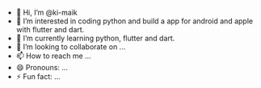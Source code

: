 - 👋 Hi, I’m @ki-maik
- 👀 I’m interested in coding python and build a app for android and apple with flutter and dart.
- 🌱 I’m currently learning python, flutter and dart.
- 💞️ I’m looking to collaborate on ...
- 📫 How to reach me ...
- 😄 Pronouns: ...
- ⚡ Fun fact: ...

<!---
ki-maik/ki-maik is a ✨ special ✨ repository because its `README.md` (this file) appears on your GitHub profile.
You can click the Preview link to take a look at your changes.
--->
